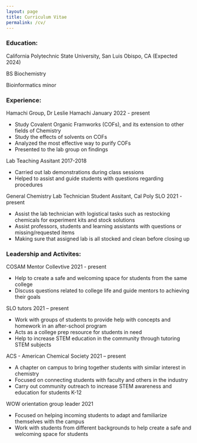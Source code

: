 ```yaml
---
layout: page
title: Curriculum Vitae
permalink: /cv/
---
```


### Education:

California Polytechnic State University, San Luis Obispo, CA (Expected 2024)

BS Biochemistry

Bioinformatics minor

### Experience:

Hamachi Group, Dr Leslie Hamachi January 2022 - present

- Study Covalent Organic Framworks (COFs), and its extension to other fields of Chemistry
- Study the effects of solvents on COFs
- Analyzed the most effective way to purify COFs
- Presented to the lab group on findings

Lab Teaching Assitant 2017-2018

- Carried out lab demonstrations during class sessions
- Helped to assist and guide students with questions regarding procedures

General Chemistry Lab Technician Student Assitant, Cal Poly SLO 2021 - present
- Assist the lab technician with logistical tasks such as restocking chemicals for experiment kits and stock solutions
- Assist professors, students and learning assistants with questions or missing/requested items
- Making sure that assigned lab is all stocked and clean before closing up

### Leadership and Activites:

COSAM Mentor Collevtive 2021 - present
- Help to create a safe and welcoming space for students from the same college
- Discuss questions related to college life and guide mentors to achieving their goals

SLO tutors 2021 – present
-	Work with groups of students to provide help with concepts and homework in an after-school program
-	Acts as a college prep resource for students in need
-	Help to increase STEM education in the community through tutoring STEM subjects

ACS - American Chemical Society 2021 – present
-	A chapter on campus to bring together students with similar interest in chemistry
-	Focused on connecting students with faculty and others in the industry
-	Carry out community outreach to increase STEM awareness and education for students K-12

WOW orientation group leader 2021
-	Focused on helping incoming students to adapt and familiarize themselves with the campus
-	Work with students from different backgrounds to help create a safe and welcoming space for students 

